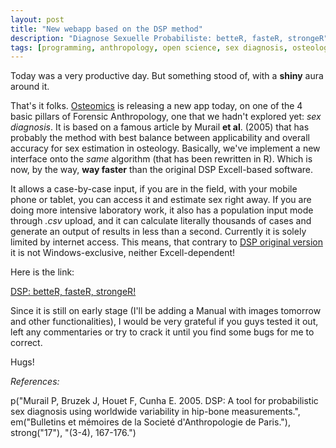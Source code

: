 ```yaml
---
layout: post
title: "New webapp based on the DSP method"
description: "Diagnose Sexuelle Probabiliste: betteR, fasteR, strongeR"
tags: [programming, anthropology, open science, sex diagnosis, osteology]
---
```



Today was a very productive day. But something stood of, with a **shiny** aura around it.

That's it folks. <a href = "http://osteomics.com" target = "_blank">Osteomics</a> is releasing a new app today, on one of the 4 basic pillars of Forensic Anthropology, one that we hadn't explored yet: *sex diagnosis*. It is based on a famous article by Murail **et al**. (2005) that has probably the method with best balance between applicability and overall accuracy for sex estimation in osteology. Basically, we've implement a new interface onto the *same* algorithm (that has been rewritten in R). Which is now, by the way, **way faster** than the original DSP Excell-based software.

It allows a case-by-case input, if you are in the field, with your mobile phone or tablet, you can access it and estimate sex right away. If you are doing more intensive laboratory work, it also has a population input mode through *.csv* upload, and it can calculate literally thousands of cases and generate an output of results in less than a second. Currently it is solely limited by internet access. This means, that contrary to <a href = "http://projets.pacea.u-bordeaux.fr/logiciel/?id=2" target = "_blank">DSP original version</a> it is not Windows-exclusive, neither Excell-dependent!

Here is the link:

<a href = "http://apps.osteomics.com/DSP/" target = "_blank">DSP: betteR, fasteR, strongeR!</a>

Since it is still on early stage (I'll be adding a Manual with images tomorrow and other functionalities), I would be very grateful if you guys tested it out, left any commentaries or try to crack it until you find some bugs for me to correct.

Hugs!

*References:*

p("Murail P, Bruzek J, Houet F, Cunha E. 2005. DSP: A tool for probabilistic sex diagnosis using worldwide variability in hip-bone measurements.",
em("Bulletins et mémoires de la Societé d'Anthropologie de Paris."),
strong("17"), "(3-4), 167-176.")
